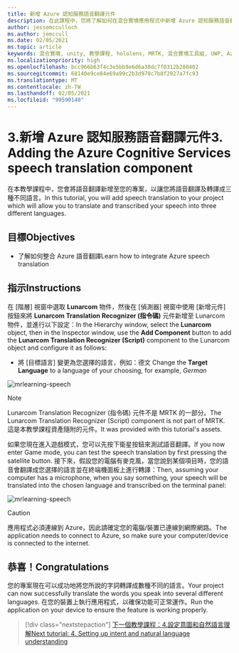 ```yaml
---
title: 新增 Azure 認知服務語音翻譯元件
description: 在此課程中，您將了解如何在混合實境應用程式中新增 Azure 認知服務語音翻譯。
author: jessemcculloch
ms.author: jemccull
ms.date: 02/05/2021
ms.topic: article
keywords: 混合實境, unity, 教學課程, hololens, MRTK, 混合實境工具組, UWP, Azure 空間錨點, 語音辨識, Windows 10, 語音翻譯
ms.localizationpriority: high
ms.openlocfilehash: bcc966b63f4c3e5bb9e6d6a38dc7f0312b288402
ms.sourcegitcommit: 68140e9ce84e69a99c2b3d970c7b8f2927a7fc93
ms.translationtype: MT
ms.contentlocale: zh-TW
ms.lasthandoff: 02/05/2021
ms.locfileid: "99590140"
---
```

# <a name="3-adding-the-azure-cognitive-services-speech-translation-component"></a><span data-ttu-id="66ec3-104">3.新增 Azure 認知服務語音翻譯元件</span><span class="sxs-lookup"><span data-stu-id="66ec3-104">3. Adding the Azure Cognitive Services speech translation component</span></span>

<span data-ttu-id="66ec3-105">在本教學課程中，您會將語音翻譯新增至您的專案，以讓您將語音翻譯及轉譯成三種不同語言。</span><span class="sxs-lookup"><span data-stu-id="66ec3-105">In this tutorial, you will add speech translation to your project which will allow you to translate and transcribed your speech into three different languages.</span></span>

## <a name="objectives"></a><span data-ttu-id="66ec3-106">目標</span><span class="sxs-lookup"><span data-stu-id="66ec3-106">Objectives</span></span>

* <span data-ttu-id="66ec3-107">了解如何整合 Azure 語音翻譯</span><span class="sxs-lookup"><span data-stu-id="66ec3-107">Learn how to integrate Azure speech translation</span></span>

## <a name="instructions"></a><span data-ttu-id="66ec3-108">指示</span><span class="sxs-lookup"><span data-stu-id="66ec3-108">Instructions</span></span>

<span data-ttu-id="66ec3-109">在 [階層] 視窗中選取 **Lunarcom** 物件，然後在 [偵測器] 視窗中使用 [新增元件]  按鈕來將 **Lunarcom Translation Recognizer (指令碼)** 元件新增至 Lunarcom 物件，並進行以下設定：</span><span class="sxs-lookup"><span data-stu-id="66ec3-109">In the Hierarchy window, select the **Lunarcom** object, then in the Inspector window, use the **Add Component** button to add the **Lunarcom Translation Recognizer (Script)** component to the Lunarcom object and configure it as follows:</span></span>

* <span data-ttu-id="66ec3-110">將 [目標語言]  變更為您選擇的語言，例如：德文 </span><span class="sxs-lookup"><span data-stu-id="66ec3-110">Change the **Target Language** to a language of your choosing, for example, _German_</span></span>

![mrlearning-speech](images/mrlearning-speech/tutorial3-section1-step1-1.png)

> [!NOTE]
> <span data-ttu-id="66ec3-112">Lunarcom Translation Recognizer (指令碼) 元件不是 MRTK 的一部分。</span><span class="sxs-lookup"><span data-stu-id="66ec3-112">The Lunarcom Translation Recognizer (Script) component is not part of MRTK.</span></span> <span data-ttu-id="66ec3-113">這是本教學課程資產隨附的元件。</span><span class="sxs-lookup"><span data-stu-id="66ec3-113">It was provided with this tutorial's assets.</span></span>

<span data-ttu-id="66ec3-114">如果您現在進入遊戲模式，您可以先按下衛星按鈕來測試語音翻譯。</span><span class="sxs-lookup"><span data-stu-id="66ec3-114">If you now enter Game mode, you can test the speech translation by first pressing the satellite button.</span></span> <span data-ttu-id="66ec3-115">接下來，假設您的電腦有麥克風，當您說到某個項目時，您的語音會翻譯成您選擇的語言並在終端機面板上進行轉譯：</span><span class="sxs-lookup"><span data-stu-id="66ec3-115">Then, assuming your computer has a microphone, when you say something, your speech will be translated into the chosen language and transcribed on the terminal panel:</span></span>

![mrlearning-speech](images/mrlearning-speech/tutorial3-section1-step1-2.png)

> [!CAUTION]
> <span data-ttu-id="66ec3-117">應用程式必須連線到 Azure，因此請確定您的電腦/裝置已連線到網際網路。</span><span class="sxs-lookup"><span data-stu-id="66ec3-117">The application needs to connect to Azure, so make sure your computer/device is connected to the internet.</span></span>

## <a name="congratulations"></a><span data-ttu-id="66ec3-118">恭喜！</span><span class="sxs-lookup"><span data-stu-id="66ec3-118">Congratulations</span></span>

<span data-ttu-id="66ec3-119">您的專案現在可以成功地將您所說的字詞轉譯成數種不同的語言。</span><span class="sxs-lookup"><span data-stu-id="66ec3-119">Your project can now successfully translate the words you speak into several different languages.</span></span> <span data-ttu-id="66ec3-120">在您的裝置上執行應用程式，以確保功能可正常運作。</span><span class="sxs-lookup"><span data-stu-id="66ec3-120">Run the application on your device to ensure the feature is working properly.</span></span>

> [!div class="nextstepaction"]
> [<span data-ttu-id="66ec3-121">下一個教學課程：4.設定意圖和自然語言理解</span><span class="sxs-lookup"><span data-stu-id="66ec3-121">Next tutorial: 4. Setting up intent and natural language understanding</span></span>](mrlearning-speechSDK-ch4.md)
